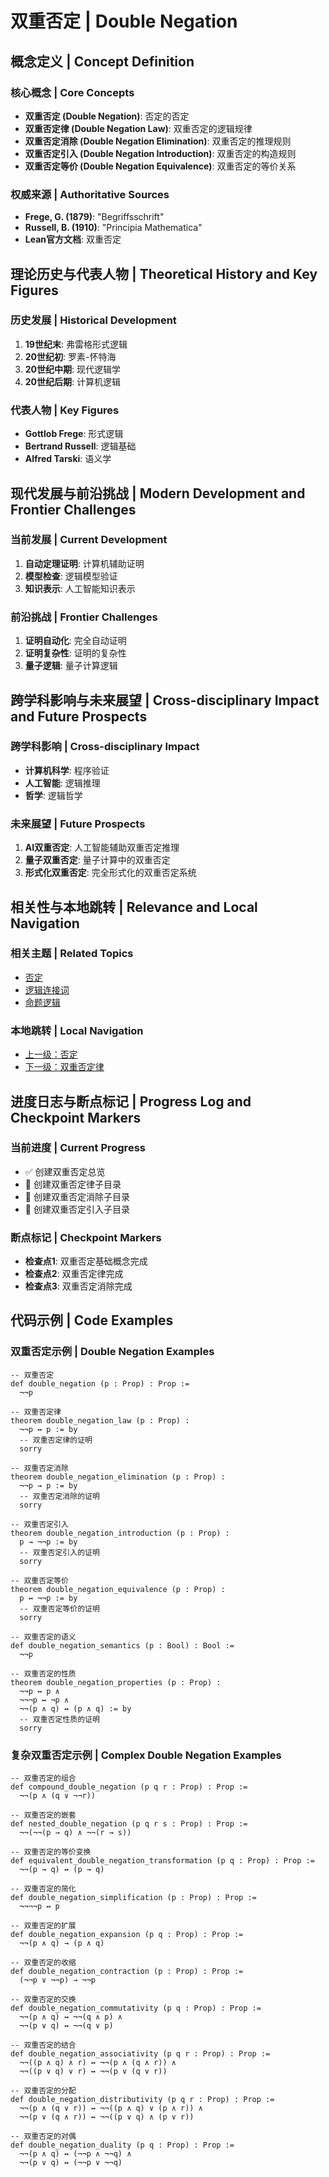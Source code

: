 # 双重否定 | Double Negation

## 概念定义 | Concept Definition

### 核心概念 | Core Concepts

- **双重否定 (Double Negation)**: 否定的否定
- **双重否定律 (Double Negation Law)**: 双重否定的逻辑规律
- **双重否定消除 (Double Negation Elimination)**: 双重否定的推理规则
- **双重否定引入 (Double Negation Introduction)**: 双重否定的构造规则
- **双重否定等价 (Double Negation Equivalence)**: 双重否定的等价关系

### 权威来源 | Authoritative Sources

- **Frege, G. (1879)**: "Begriffsschrift"
- **Russell, B. (1910)**: "Principia Mathematica"
- **Lean官方文档**: 双重否定

## 理论历史与代表人物 | Theoretical History and Key Figures

### 历史发展 | Historical Development

1. **19世纪末**: 弗雷格形式逻辑
2. **20世纪初**: 罗素-怀特海
3. **20世纪中期**: 现代逻辑学
4. **20世纪后期**: 计算机逻辑

### 代表人物 | Key Figures

- **Gottlob Frege**: 形式逻辑
- **Bertrand Russell**: 逻辑基础
- **Alfred Tarski**: 语义学

## 现代发展与前沿挑战 | Modern Development and Frontier Challenges

### 当前发展 | Current Development

1. **自动定理证明**: 计算机辅助证明
2. **模型检查**: 逻辑模型验证
3. **知识表示**: 人工智能知识表示

### 前沿挑战 | Frontier Challenges

1. **证明自动化**: 完全自动证明
2. **证明复杂性**: 证明的复杂性
3. **量子逻辑**: 量子计算逻辑

## 跨学科影响与未来展望 | Cross-disciplinary Impact and Future Prospects

### 跨学科影响 | Cross-disciplinary Impact

- **计算机科学**: 程序验证
- **人工智能**: 逻辑推理
- **哲学**: 逻辑哲学

### 未来展望 | Future Prospects

1. **AI双重否定**: 人工智能辅助双重否定推理
2. **量子双重否定**: 量子计算中的双重否定
3. **形式化双重否定**: 完全形式化的双重否定系统

## 相关性与本地跳转 | Relevance and Local Navigation

### 相关主题 | Related Topics

- [否定](../01-总览.md)
- [逻辑连接词](../../01-总览.md)
- [命题逻辑](../../../01-总览.md)

### 本地跳转 | Local Navigation

- [上一级：否定](../01-总览.md)
- [下一级：双重否定律](02-双重否定律/01-总览.md)

## 进度日志与断点标记 | Progress Log and Checkpoint Markers

### 当前进度 | Current Progress

- ✅ 创建双重否定总览
- 🔄 创建双重否定律子目录
- 🔄 创建双重否定消除子目录
- 🔄 创建双重否定引入子目录

### 断点标记 | Checkpoint Markers

- **检查点1**: 双重否定基础概念完成
- **检查点2**: 双重否定律完成
- **检查点3**: 双重否定消除完成

## 代码示例 | Code Examples

### 双重否定示例 | Double Negation Examples

```lean
-- 双重否定
def double_negation (p : Prop) : Prop :=
  ¬¬p

-- 双重否定律
theorem double_negation_law (p : Prop) :
  ¬¬p ↔ p := by
  -- 双重否定律的证明
  sorry

-- 双重否定消除
theorem double_negation_elimination (p : Prop) :
  ¬¬p → p := by
  -- 双重否定消除的证明
  sorry

-- 双重否定引入
theorem double_negation_introduction (p : Prop) :
  p → ¬¬p := by
  -- 双重否定引入的证明
  sorry

-- 双重否定等价
theorem double_negation_equivalence (p : Prop) :
  p ↔ ¬¬p := by
  -- 双重否定等价的证明
  sorry

-- 双重否定的语义
def double_negation_semantics (p : Bool) : Bool :=
  ¬¬p

-- 双重否定的性质
theorem double_negation_properties (p : Prop) :
  ¬¬p ↔ p ∧
  ¬¬¬p ↔ ¬p ∧
  ¬¬(p ∧ q) ↔ (p ∧ q) := by
  -- 双重否定性质的证明
  sorry
```

### 复杂双重否定示例 | Complex Double Negation Examples

```lean
-- 双重否定的组合
def compound_double_negation (p q r : Prop) : Prop :=
  ¬¬(p ∧ (q ∨ ¬¬r))

-- 双重否定的嵌套
def nested_double_negation (p q r s : Prop) : Prop :=
  ¬¬(¬¬(p → q) ∧ ¬¬(r → s))

-- 双重否定的等价变换
def equivalent_double_negation_transformation (p q : Prop) : Prop :=
  ¬¬(p → q) ↔ (p → q)

-- 双重否定的简化
def double_negation_simplification (p : Prop) : Prop :=
  ¬¬¬¬p ↔ p

-- 双重否定的扩展
def double_negation_expansion (p q : Prop) : Prop :=
  ¬¬(p ∧ q) → (p ∧ q)

-- 双重否定的收缩
def double_negation_contraction (p : Prop) : Prop :=
  (¬¬p ∨ ¬¬p) → ¬¬p

-- 双重否定的交换
def double_negation_commutativity (p q : Prop) : Prop :=
  ¬¬(p ∧ q) ↔ ¬¬(q ∧ p) ∧
  ¬¬(p ∨ q) ↔ ¬¬(q ∨ p)

-- 双重否定的结合
def double_negation_associativity (p q r : Prop) : Prop :=
  ¬¬((p ∧ q) ∧ r) ↔ ¬¬(p ∧ (q ∧ r)) ∧
  ¬¬((p ∨ q) ∨ r) ↔ ¬¬(p ∨ (q ∨ r))

-- 双重否定的分配
def double_negation_distributivity (p q r : Prop) : Prop :=
  ¬¬(p ∧ (q ∨ r)) ↔ ¬¬((p ∧ q) ∨ (p ∧ r)) ∧
  ¬¬(p ∨ (q ∧ r)) ↔ ¬¬((p ∨ q) ∧ (p ∨ r))

-- 双重否定的对偶
def double_negation_duality (p q : Prop) : Prop :=
  ¬¬(p ∧ q) ↔ (¬¬p ∧ ¬¬q) ∧
  ¬¬(p ∨ q) ↔ (¬¬p ∨ ¬¬q)
```

